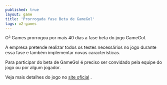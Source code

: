 ```yaml
---
published: true
layout: game
title: 'Prorrogada fase Beta de GameGol'
tags: o2-games
---
```

O² Games prorrogou por mais 40 dias a fase beta do jogo GameGol.

A empresa pretende realizar todos os testes necessários no jogo durante essa fase e também implementar novas características.

Para participar do beta de GameGol é preciso ser convidado pela equipe do jogo ou por algum jogador.

Veja mais detalhes do jogo no <a href="http://www.gamegol.com.br" target="_blank">site oficial</a>
.
